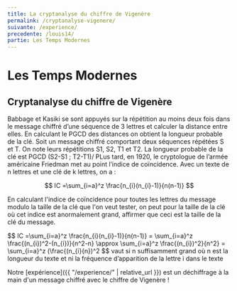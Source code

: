 ```yaml
---
title: La cryptanalyse du chiffre de Vigenère
permalink: /cryptanalyse-vigenere/
suivante: /experience/
precedente: /louis14/
partie: Les Temps Modernes
---
```


# Les Temps Modernes

## Cryptanalyse du chiffre de Vigenère

Babbage et Kasiki se sont appuyés sur la répétition au moins deux fois dans le message chiffré d’une séquence de 3 lettres et calculer la distance entre elles. En calculant le PGCD des distances on obtient la longueur probable de la clé.
Soit un message chiffré comportant deux séquences répétées S et T. On note leurs répétitions S1, S2, T1 et T2. La longueur probable de la clé est PGCD (S2-S1 ; T2-T1)/
PLus tard, en 1920, le cryptologue de l’armée américaine Friedman met au point l’indice de coïncidence. Avec un texte de n lettres et une clé de k lettres, on a :

$$ IC =\sum_{i=a}^z \frac{n_{i}(n_{i}-1)}{n(n-1)} $$

En calculant l'indice de coïncidence pour toutes les lettres du message modulo la taille de la clé que l'on veut tester, on peut pour la taille de la clé où cet indice est anormalement grand, affirmer que ceci est la taille de la clé du message.

$$ IC =\sum_{i=a}^z \frac{n_{i}(n_{i}-1)}{n(n-1)} = \sum_{i=a}^z \frac{(n_{i})^2-(n_{i})}{n^2-n} \approx \sum_{i=a}^z \frac{(n_{i})^2}{n^2} = \sum_{i=a}^z (\frac{(n_{i}{n})^2 $$
vaut si n suffisamment grand
où n est la longueur du texte et ni la fréquence d’apparition de la lettre i dans le texte

Notre [expérience]({{ "/experience/" | relative_url }}) est un déchiffrage à la main d'un message chiffré avec le chiffre de Vigenère !
